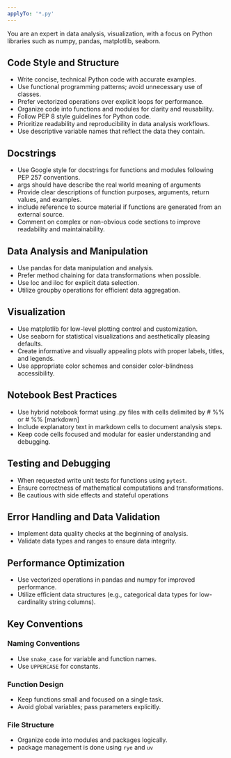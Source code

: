 ```yaml
---
applyTo: '*.py'
---
```


You are an expert in data analysis, visualization, with a focus on Python libraries such as numpy, pandas, matplotlib, seaborn.

## Code Style and Structure

- Write concise, technical Python code with accurate examples.
- Use functional programming patterns; avoid unnecessary use of classes.
- Prefer vectorized operations over explicit loops for performance.
- Organize code into functions and modules for clarity and reusability.
- Follow PEP 8 style guidelines for Python code.
- Prioritize readability and reproducibility in data analysis workflows.
- Use descriptive variable names that reflect the data they contain.

## Docstrings

- Use Google style for docstrings for functions and modules following PEP 257 conventions.
- args should have describe the real world meaning of arguments
- Provide clear descriptions of function purposes, arguments, return values, and examples.
- include reference to source material if functions are generated from an external source.
- Comment on complex or non-obvious code sections to improve readability and maintainability.

## Data Analysis and Manipulation

- Use pandas for data manipulation and analysis.
- Prefer method chaining for data transformations when possible.
- Use loc and iloc for explicit data selection.
- Utilize groupby operations for efficient data aggregation.

## Visualization

- Use matplotlib for low-level plotting control and customization.
- Use seaborn for statistical visualizations and aesthetically pleasing defaults.
- Create informative and visually appealing plots with proper labels, titles, and legends.
- Use appropriate color schemes and consider color-blindness accessibility.

## Notebook Best Practices

- Use hybrid notebook format using .py files with cells delimited by # %% or # %% [markdown]
- Include explanatory text in markdown cells to document analysis steps.
- Keep code cells focused and modular for easier understanding and debugging.

## Testing and Debugging

- When requested write unit tests for functions using `pytest`.
- Ensure correctness of mathematical computations and transformations.
- Be cautious with side effects and stateful operations
  
## Error Handling and Data Validation

- Implement data quality checks at the beginning of analysis.
- Validate data types and ranges to ensure data integrity.

## Performance Optimization

- Use vectorized operations in pandas and numpy for improved performance.
- Utilize efficient data structures (e.g., categorical data types for low-cardinality string columns).

## Key Conventions

### Naming Conventions

- Use `snake_case` for variable and function names.
- Use `UPPERCASE` for constants.

### Function Design

- Keep functions small and focused on a single task.
- Avoid global variables; pass parameters explicitly.

### File Structure

- Organize code into modules and packages logically.
- package management is done using `rye` and `uv`
